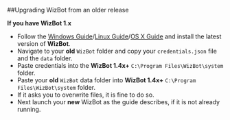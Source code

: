 ##Upgrading WizBot from an older release

**If you have WizBot 1.x**

- Follow the [Windows Guide](http://wizbot.readthedocs.io/en/latest/guides/Windows%20Guide/)/[Linux Guide](http://wizbot.readthedocs.io/en/latest/guides/Linux%20Guide/)/[OS X Guide](http://wizbot.readthedocs.io/en/latest/guides/OSX%20Guide/) and install the latest version of **WizBot**.
- Navigate to your **old** `WizBot` folder and copy your `credentials.json` file and the `data` folder.
- Paste credentials into the **WizBot 1.4x+** `C:\Program Files\WizBot\system` folder.
- Paste your **old** `WizBot` data folder into **WizBot 1.4x+** `C:\Program Files\WizBot\system` folder.
- If it asks you to overwrite files, it is fine to do so.
- Next launch your **new** WizBot as the guide describes, if it is not already running.